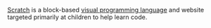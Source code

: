 [Scratch](https://scratch.mit.edu/) is a block-based [visual programming language](https://en.wikipedia.org/wiki/Visual_programming_language) and website targeted primarily at children to help learn code.


